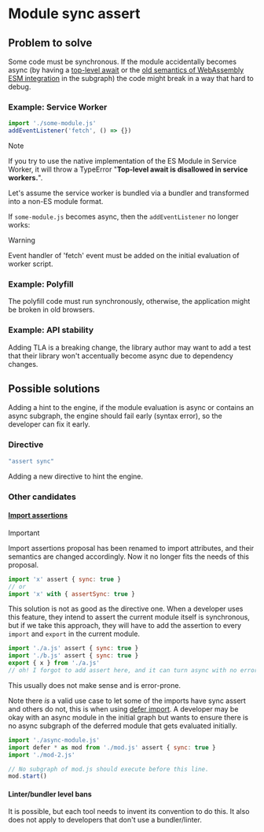 # Module sync assert

## Problem to solve

Some code must be synchronous.
If the module accidentally becomes async (by having a [top-level await](https://github.com/tc39/proposal-top-level-await) or the [old semantics of WebAssembly ESM integration](https://github.com/WebAssembly/esm-integration/tree/26e6faa9762b604e8eea399be1e8a1c3bda256ab/proposals/esm-integration#why-does-this-proposal-depend-on-top-level-await) in the subgraph) the code might break in a way that hard to debug.

### Example: Service Worker

```js
import './some-module.js'
addEventListener('fetch', () => {})
```

> [!NOTE]
> If you try to use the native implementation of the ES Module in Service Worker,
> it will throw a TypeError "**Top-level await is disallowed in service workers.**".
> 
> Let's assume the service worker is bundled via a bundler and transformed into a non-ES module format.

If `some-module.js` becomes async,
then the `addEventListener` no longer works:

> [!WARNING]
> Event handler of 'fetch' event must be added on the initial evaluation of worker script.

### Example: Polyfill

The polyfill code must run synchronously, otherwise,
the application might be broken in old browsers.

### Example: API stability

Adding TLA is a breaking change,
the library author may want to add a test that their library won't accentually become async due to dependency changes.

## Possible solutions

Adding a hint to the engine,
if the module evaluation is async or contains an async subgraph,
the engine should fail early (syntax error),
so the developer can fix it early.

### Directive

```js
"assert sync"
```

Adding a new directive to hint the engine.

### Other candidates

#### [Import assertions](https://github.com/tc39/proposal-import-attributes/)

> [!IMPORTANT]  
> Import assertions proposal has been renamed to import attributes, and their semantics are changed accordingly. Now it no longer fits the needs of this proposal.

```js
import 'x' assert { sync: true }
// or
import 'x' with { assertSync: true }
```

This solution is not as good as the directive one.
When a developer uses this feature,
they intend to assert the current module itself is synchronous,
but if we take this approach,
they will have to add the assertion to every `import` and `export` in the current module.

```js
import './a.js' assert { sync: true }
import './b.js' assert { sync: true }
export { x } from './a.js'
// oh! I forgot to add assert here, and it can turn async with no error!
```

This usually does not make sense and is error-prone.

Note there _is_ a valid use case to let some of the imports have sync assert and others do not,
this is when using [defer import](https://github.com/tc39/proposal-defer-import-eval).
A developer may be okay with an async module in the initial graph
but wants to ensure there is no async subgraph of the deferred module that gets evaluated initially.

```js
import './async-module.js'
import defer * as mod from './mod.js' assert { sync: true }
import './mod-2.js'

// No subgraph of mod.js should execute before this line.
mod.start()
```

#### Linter/bundler level bans

It is possible, but each tool needs to invent its convention to do this.
It also does not apply to developers that don't use a bundler/linter.
